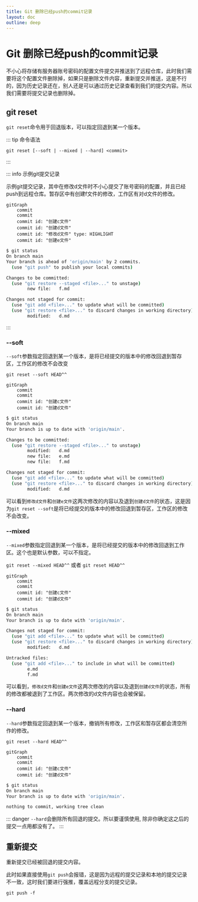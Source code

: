 ```yaml
---
title: Git 删除已经push的commit记录
layout: doc
outline: deep
---
```


# Git 删除已经push的commit记录

不小心将存储有服务器账号密码的配置文件提交并推送到了远程仓库，此时我们需要将这个配置文件删除掉，如果只是删除文件内容，重新提交并推送，这是不行的，因为历史记录还在，别人还是可以通过历史记录查看到我们的提交内容。所以我们需要将提交记录也删除掉。

## git reset

`git reset`命令用于回退版本，可以指定回退到某一个版本。

::: tip 命令语法

`git reset [--soft | --mixed | --hard] <commit>`

:::

::: info 示例git提交记录

示例git提交记录，其中在修改d文件时不小心提交了账号密码的配置，并且已经push到远程仓库。暂存区中有创建f文件的修改，工作区有对d文件的修改。

```mermaid
gitGraph
    commit
    commit
    commit id: "创建c文件"
    commit id: "创建d文件"
    commit id: "修改d文件" type: HIGHLIGHT
    commit id: "创建e文件"
```

```bash
$ git status
On branch main
Your branch is ahead of 'origin/main' by 2 commits.
  (use "git push" to publish your local commits)

Changes to be committed:
  (use "git restore --staged <file>..." to unstage)
        new file:   f.md

Changes not staged for commit:
  (use "git add <file>..." to update what will be committed)
  (use "git restore <file>..." to discard changes in working directory)
        modified:   d.md
```

:::

### --soft

`--soft`参数指定回退到某一个版本，是将已经提交的版本中的修改回退到暂存区，工作区的修改不会改变

`git reset --soft HEAD^^`

```mermaid
gitGraph
    commit
    commit
    commit id: "创建c文件"
    commit id: "创建d文件"
```

```bash
$ git status
On branch main
Your branch is up to date with 'origin/main'.

Changes to be committed:
  (use "git restore --staged <file>..." to unstage)
        modified:   d.md
        new file:   e.md
        new file:   f.md

Changes not staged for commit:
  (use "git add <file>..." to update what will be committed)
  (use "git restore <file>..." to discard changes in working directory)
        modified:   d.md
```

可以看到`修改d文件`和`创建e文件`这两次修改的内容以及退到`创建d文件`的状态，这是因为`git reset --soft`是将已经提交的版本中的修改回退到暂存区，工作区的修改不会改变。

### --mixed

`--mixed`参数指定回退到某一个版本，是将已经提交的版本中的修改回退到工作区。这个也是默认参数，可以不指定。

`git reset --mixed HEAD^^` 或者 `git reset HEAD^^`

```mermaid
gitGraph
    commit
    commit
    commit id: "创建c文件"
    commit id: "创建d文件"
```

```bash
$ git status
On branch main
Your branch is up to date with 'origin/main'.

Changes not staged for commit:
  (use "git add <file>..." to update what will be committed)
  (use "git restore <file>..." to discard changes in working directory)
        modified:   d.md

Untracked files:
  (use "git add <file>..." to include in what will be committed)
        e.md
        f.md
```

可以看到，`修改d文件`和`创建e文件`这两次修改的内容以及退到`创建d文件`的状态，所有的修改都被退到了工作区。两次修改的d文件内容也会被保留。

### --hard

`--hard`参数指定回退到某一个版本，撤销所有修改，工作区和暂存区都会清空所作的修改。

`git reset --hard HEAD^^`

```mermaid
gitGraph
    commit
    commit
    commit id: "创建c文件"
    commit id: "创建d文件"
```

```bash
$ git status
On branch main
Your branch is up to date with 'origin/main'.

nothing to commit, working tree clean
```

::: danger
`--hard`会删除所有回退的提交。所以要谨慎使用, 除非你确定这之后的提交一点用都没有了。
:::

## 重新提交

重新提交已经被回退的提交内容。

此时如果直接使用`git push`会报错，这是因为远程的提交记录和本地的提交记录不一致，这时我们要进行强推，覆盖远程分支的提交记录。

`git push -f`
